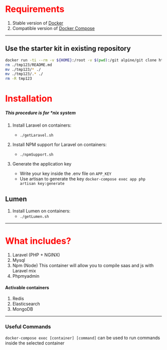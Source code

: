 
#  <font color='red'>Requirements</font>
1. Stable version of [Docker](https://docs.docker.com/install/linux/docker-ce/ubuntu/#install-docker-ce-1)
2. Compatible version of [Docker Compose](https://docs.docker.com/compose/install/#install-compose)

----------

## Use the starter kit in existing repository
```bash
docker run -ti --rm -v ${HOME}:/root -v $(pwd):/git alpine/git clone https://github.com/alessandromr/docker-laravel-starter-kit/ ./tmp123
rm ./tmp123/README.md
mv ./tmp123/* ./
mv ./tmp123/.* ./
rm -R tmp123
```


#  <font color='red'>Installation</font>
##### This procedure is for *nix system


1. Install Laravel on containers:
    - `./getLaravel.sh`

1. Install NPM support for Laravel on containers:
    - `./npmSupport.sh`

3. Generate the application key
    - Write your key inside the .env file on `APP_KEY`
    - Use artisan to generate the key
        `docker-compose exec app php artisan key:generate`


## Lumen

1. Install Lumen on containers:
    - `./getLumen.sh`


------------

#  <font color='red'>What includes?</font>

1. Laravel (PHP + NGINX)
2. Mysql
3. Npm (Node)
    This container will allow you to compile saas and js with Laravel mix
4. Phpmyadmin

#### Activable containers
1. Redis
2. Elasticsearch
3. MongoDB


-----------

### Useful Commands
`docker-compose exec [container] [command]` can be used to run commands inside the selected container